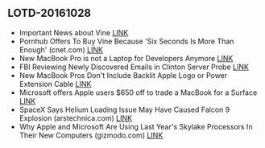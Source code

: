 ## LOTD-20161028

- Important News about Vine [LINK](https://medium.com/@vine/important-news-about-vine-909c5f4ae7a7#.z4t3b9nbe)
- Pornhub Offers To Buy Vine Because 'Six Seconds Is More Than Enough'  (cnet.com)  [LINK](https://news.slashdot.org/story/16/10/28/0558240/pornhub-offers-to-buy-vine-because-six-seconds-is-more-than-enough)
- New MacBook Pro is not a Laptop for Developers Anymore [LINK](https://blog.devteam.space/new-macbook-pro-is-not-a-laptop-for-developers-anymore-d0d4b1b8b7de#.abhiilkq2)
- FBI Reviewing Newly Discovered Emails in Clinton Server Probe [LINK](http://www.wsj.com/articles/fbi-is-reviewing-new-evidence-in-hillary-clinton-s-email-server-case-1477675549)
- New MacBook Pros Don't Include Backlit Apple Logo or Power Extension Cable [LINK](http://www.macrumors.com/2016/10/28/new-mbp-no-backlit-logo-or-power-extension-cable/)
- Microsoft offers Apple users $650 off to trade a MacBook for a Surface [LINK](https://techcrunch.com/2016/10/28/microsoft-apple/?ncid=rss?sr_share=facebook)
- SpaceX Says Helium Loading Issue May Have Caused Falcon 9 Explosion  (arstechnica.com)  [LINK](https://tech.slashdot.org/story/16/10/28/2254238/spacex-says-helium-loading-issue-may-have-caused-falcon-9-explosion)
- Why Apple and Microsoft Are Using Last Year's Skylake Processors In Their New Computers  (gizmodo.com)  [LINK](https://hardware.slashdot.org/story/16/10/28/2143259/why-apple-and-microsoft-are-using-last-years-skylake-processors-in-their-new-computers)